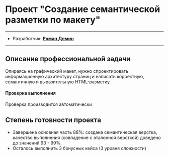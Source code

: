 # Проект "Создание семантической разметки по макету"

* * *
* Разработчик: **[Роман Демин](https://htmlacademy.ru/profile/id219593)**

* * *
## Описание профессиональной задачи

Опираясь на графический макет, нужно спроектировать информационную архитектуру страниц и написать корректную, семантичную и выразительную HTML-разметку.

#### Проверка выполнения
Проверка производится автоматически

## Степень готовности проекта
* Завершена основная часть 88%: создана семантическая верстка, качество выполнения (совпадение с эталонной версткой) доведено до значений 93 - 99%.
* Осталось выполнить 3 бонусных кейса (3 уровня сложности)
